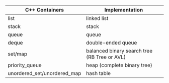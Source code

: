 |C++ Containers|Implementation|
|-|-|
|list|linked list|
|stack|stack|
|queue|queue|
|deque|double-ended queue|
|set/map|balanced binary search tree (RB Tree or AVL)|
|priority_queue|heap (complete binary tree)|
|unordered_set/unordered_map|hash table|
